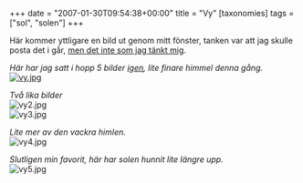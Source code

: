 +++
date = "2007-01-30T09:54:38+00:00"
title = "Vy"
[taxonomies]
tags = ["sol", "solen"]
+++

Här kommer yttligare en bild ut genom mitt fönster, tanken var att jag skulle posta det i går, [men det inte som jag tänkt mig][1].

*Här har jag satt i hopp 5 bilder [igen][2], lite finare himmel denna gång.*  
<a class="imagelink" href="/images/2007/01/vy.jpg" title="vy.jpg"><img id="image277" src="/images/2007/01/vy.thumbnail.jpg" alt="vy.jpg" /></a>

*Två lika bilder*  
<img id="image279" src="/images/2007/01/vy2.jpg" alt="vy2.jpg" />  
<img id="image280" src="/images/2007/01/vy3.jpg" alt="vy3.jpg" />

*Lite mer av den vackra himlen.*  
<img id="image281" src="/images/2007/01/vy4.jpg" alt="vy4.jpg" />

*Slutligen min favorit, här har solen hunnit lite längre upp.*  
<img id="image282" src="/images/2007/01/vy5.jpg" alt="vy5.jpg" />



<small></small>

 [1]: http://junkpile.se/~s/wp/2007/01/100-packet-loss/
 [2]: http://junkpile.se/~s/wp/2007/01/min-utsikt/
